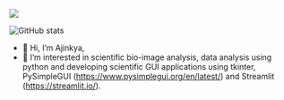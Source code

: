 <a href="https://github.com/ajinkya-kulkarni"><img src="https://img.shields.io/github/followers/ajinkya-kulkarni?label=Follow&style=social"></a>

![GitHub stats](https://github-readme-stats.vercel.app/api?username=ajinkya-kulkarni&show_icons=true)

- 👋 Hi, I’m Ajinkya, 
- 👀 I’m interested in scientific bio-image analysis, data analysis using python and developing scientific GUI applications using tkinter, PySimpleGUI (https://www.pysimplegui.org/en/latest/) and Streamlit (https://streamlit.io/).

<!----
ajinkya-kulkarni/ajinkya-kulkarni is a ✨ special ✨ repository because its `README.md` (this file) appears on your GitHub profile.
You can click the Preview link to take a look at your changes.
---->
